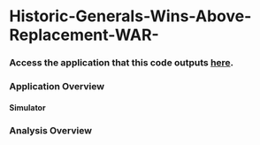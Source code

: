 # Historic-Generals-Wins-Above-Replacement-WAR-

### Access the application that this code outputs [here](https://qspanglerwarwar.streamlit.app/).

### Application Overview
#### Simulator

### Analysis Overview
